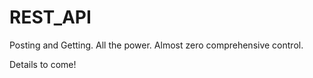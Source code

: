 # REST_API

Posting and Getting.  All the power.  Almost zero comprehensive control.

Details to come!
